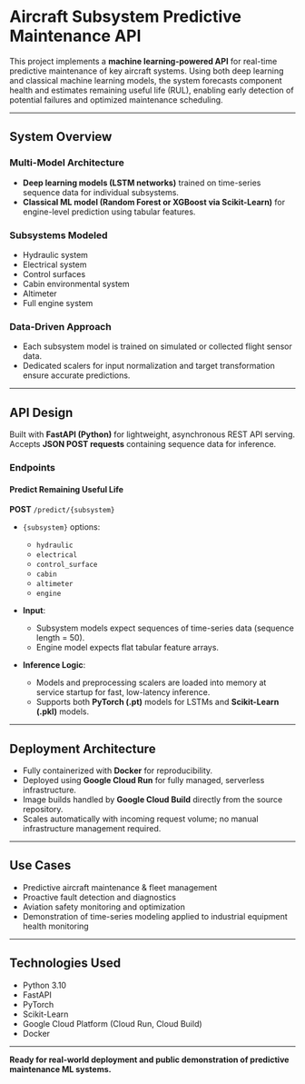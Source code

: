 # Aircraft Subsystem Predictive Maintenance API

This project implements a **machine learning-powered API** for real-time predictive maintenance of key aircraft systems. Using both deep learning and classical machine learning models, the system forecasts component health and estimates remaining useful life (RUL), enabling early detection of potential failures and optimized maintenance scheduling.

---

## System Overview

### Multi-Model Architecture

- **Deep learning models (LSTM networks)** trained on time-series sequence data for individual subsystems.
- **Classical ML model (Random Forest or XGBoost via Scikit-Learn)** for engine-level prediction using tabular features.

### Subsystems Modeled

- Hydraulic system  
- Electrical system  
- Control surfaces  
- Cabin environmental system  
- Altimeter  
- Full engine system

### Data-Driven Approach

- Each subsystem model is trained on simulated or collected flight sensor data.
- Dedicated scalers for input normalization and target transformation ensure accurate predictions.

---

## API Design

Built with **FastAPI (Python)** for lightweight, asynchronous REST API serving.  
Accepts **JSON POST requests** containing sequence data for inference.

### Endpoints

#### Predict Remaining Useful Life

**POST** `/predict/{subsystem}`

- `{subsystem}` options:
  - `hydraulic`
  - `electrical`
  - `control_surface`
  - `cabin`
  - `altimeter`
  - `engine`

- **Input**:  
  - Subsystem models expect sequences of time-series data (sequence length = 50).  
  - Engine model expects flat tabular feature arrays.

- **Inference Logic**:  
  - Models and preprocessing scalers are loaded into memory at service startup for fast, low-latency inference.
  - Supports both **PyTorch (.pt)** models for LSTMs and **Scikit-Learn (.pkl)** models.

---

## Deployment Architecture

- Fully containerized with **Docker** for reproducibility.
- Deployed using **Google Cloud Run** for fully managed, serverless infrastructure.
- Image builds handled by **Google Cloud Build** directly from the source repository.
- Scales automatically with incoming request volume; no manual infrastructure management required.

---

## Use Cases

- Predictive aircraft maintenance & fleet management
- Proactive fault detection and diagnostics
- Aviation safety monitoring and optimization
- Demonstration of time-series modeling applied to industrial equipment health monitoring

---

## Technologies Used

- Python 3.10
- FastAPI
- PyTorch
- Scikit-Learn
- Google Cloud Platform (Cloud Run, Cloud Build)
- Docker

---
 **Ready for real-world deployment and public demonstration of predictive maintenance ML systems.**
